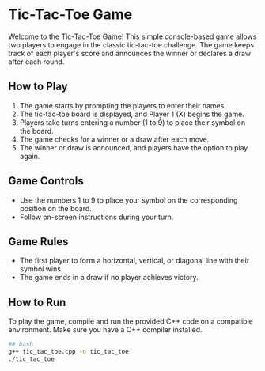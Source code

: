 # Tic-Tac-Toe Game

Welcome to the Tic-Tac-Toe Game! This simple console-based game allows two players to engage in the classic tic-tac-toe challenge. The game keeps track of each player's score and announces the winner or declares a draw after each round.

## How to Play

1. The game starts by prompting the players to enter their names.
2. The tic-tac-toe board is displayed, and Player 1 (X) begins the game.
3. Players take turns entering a number (1 to 9) to place their symbol on the board.
4. The game checks for a winner or a draw after each move.
5. The winner or draw is announced, and players have the option to play again.

## Game Controls

- Use the numbers 1 to 9 to place your symbol on the corresponding position on the board.
- Follow on-screen instructions during your turn.

## Game Rules

- The first player to form a horizontal, vertical, or diagonal line with their symbol wins.
- The game ends in a draw if no player achieves victory.

## How to Run

To play the game, compile and run the provided C++ code on a compatible environment. Make sure you have a C++ compiler installed.

```bash
## bash
g++ tic_tac_toe.cpp -o tic_tac_toe
./tic_tac_toe
